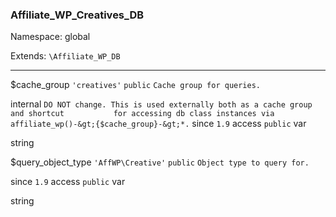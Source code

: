 ### Affiliate_WP_Creatives_DB

Namespace: global

Extends: `\Affiliate_WP_DB`

----


$cache_group
`'creatives'` `public` `Cache group for queries.` 


internal
`DO NOT change. This is used externally both as a cache group and shortcut           for accessing db class instances via affiliate_wp()-&gt;{$cache_group}-&gt;*.` 
since
`1.9` 
access
`public` 
var

string


$query_object_type
`'AffWP\Creative'` `public` `Object type to query for.` 


since
`1.9` 
access
`public` 
var

string

